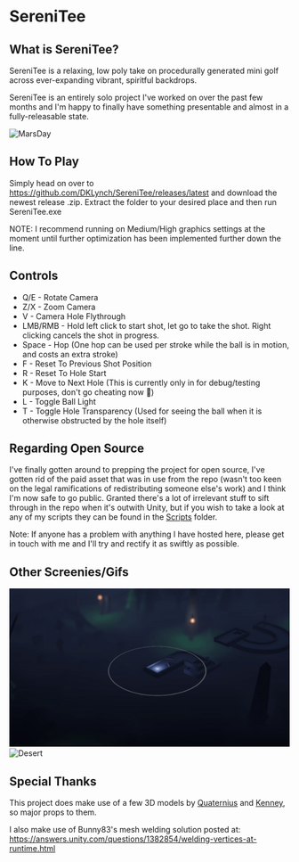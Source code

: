 # SereniTee
## What is SereniTee?
SereniTee is a relaxing, low poly take on procedurally generated mini golf across ever-expanding vibrant, spiritful backdrops. 

SereniTee is an entirely solo project I've worked on over the past few months and I'm happy to finally have something presentable and almost in a fully-releasable state.

![MarsDay](Images/MarsDay.gif)

## How To Play
Simply head on over to https://github.com/DKLynch/SereniTee/releases/latest and download the newest release .zip. Extract the folder to your desired place and then run SereniTee.exe

NOTE: I recommend running on Medium/High graphics settings at the moment until further optimization has been implemented further down the line.

## Controls
* Q/E - Rotate Camera
* Z/X - Zoom Camera
* V - Camera Hole Flythrough
* LMB/RMB - Hold left click to start shot, let go to take the shot. Right clicking cancels the shot in progress.
* Space - Hop (One hop can be used per stroke while the ball is in motion, and costs an extra stroke)
* F - Reset To Previous Shot Position
* R - Reset To Hole Start
* K - Move to Next Hole (This is currently only in for debug/testing purposes, don't go cheating now :eyes:)
* L - Toggle Ball Light
* T - Toggle Hole Transparency (Used for seeing the ball when it is otherwise obstructed by the hole itself)

## Regarding Open Source
I've finally gotten around to prepping the project for open source, I've gotten rid of the paid asset that was in use from the repo (wasn't too keen on the legal ramifications of redistributing someone else's work) and I think I'm now safe to go public. Granted there's a lot of irrelevant stuff to sift through in the repo when it's outwith Unity, but if you wish to take a look at any of my scripts they can be found in the [Scripts](/Assets/Scripts) folder.

Note: If anyone has a problem with anything I have hosted here, please get in touch with me and I'll try and rectify it as swiftly as possible.

## Other Screenies/Gifs
![Graveyard](Images/Graveyard.gif)
![Desert](Images/Desert.gif)

## Special Thanks
This project does make use of a few 3D models by [Quaternius](https://twitter.com/quaternius) and [Kenney](https://twitter.com/kenneynl), so major props to them.

I also make use of Bunny83's mesh welding solution posted at: https://answers.unity.com/questions/1382854/welding-vertices-at-runtime.html
